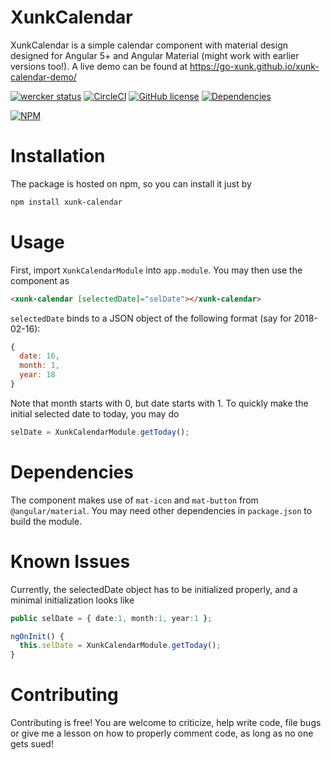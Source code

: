 # XunkCalendar

XunkCalendar is a simple calendar component with material design designed for Angular 5+ and Angular Material (might work with earlier versions too!).
A live demo can be found at https://go-xunk.github.io/xunk-calendar-demo/

[![wercker status](https://app.wercker.com/status/2e408ee45406b11f458c813a7b3ccaf5/s/master "wercker status")](https://app.wercker.com/project/byKey/2e408ee45406b11f458c813a7b3ccaf5)
[![CircleCI](https://circleci.com/gh/radialapps/xunk-calendar.svg?style=shield)](https://circleci.com/gh/radialapps/xunk-calendar)
[![GitHub license](https://img.shields.io/github/license/radialapps/xunk-calendar.svg)](https://github.com/radialapps/xunk-calendar/blob/master/LICENSE)
[![Dependencies](https://david-dm.org/radialapps/xunk-calendar/status.svg)](https://david-dm.org/radialapps/xunk-calendar)

[![NPM](https://nodei.co/npm/xunk-calendar.png?mini=true)](https://nodei.co/npm/xunk-calendar/)

# Installation

The package is hosted on npm, so you can install it just by

```Bash
npm install xunk-calendar
```

# Usage

First, import `XunkCalendarModule` into `app.module`. You may then use the component as
```HTML
<xunk-calendar [selectedDate]="selDate"></xunk-calendar>
```

`selectedDate` binds to a JSON object of the following format (say for 2018-02-16):
```javascript
{
  date: 16,
  month: 1,
  year: 18
}
```

Note that month starts with 0, but date starts with 1. To quickly make the initial selected date to today, you may do
```typescript
selDate = XunkCalendarModule.getToday();
```

# Dependencies
The component makes use of `mat-icon` and `mat-button` from `@angular/material`. You may need other dependencies in `package.json` to build the module.

# Known Issues
Currently, the selectedDate object has to be initialized properly, and a minimal initialization looks like
```typescript
public selDate = { date:1, month:1, year:1 };

ngOnInit() {
  this.selDate = XunkCalendarModule.getToday();
}
```

# Contributing
Contributing is free! You are welcome to criticize, help write code, file bugs or give me a lesson on how to properly comment code, as long as no one gets sued!

